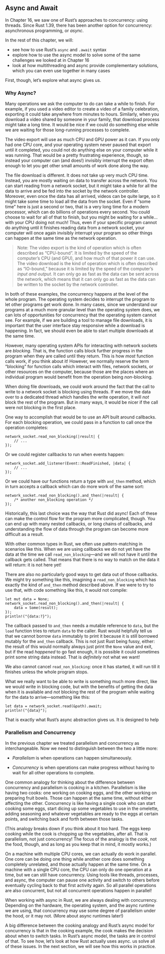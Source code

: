 ## Async and Await

In Chapter 16, we saw one of Rust’s approaches to concurrency: using threads.
Since Rust 1.39, there has been another option for concurrency: asynchronous
programming, or *async*.

In the rest of this chapter, we will:

* see how to use Rust’s `async` and `.await` syntax
* explore how to use the async model to solve some of the same challenges we
  looked at in Chapter 16
* look at how multithreading and async provide complementary solutions, which
  you can even use together in many cases

First, though, let’s explore what async gives us.

### Why Async?

Many operations we ask the computer to do can take a while to finish. For
example, if you used a video editor to create a video of a family celebration,
exporting it could take anywhere from minutes to hours. Similarly, when you
download a video shared by someone in your family, that download process might
take a long time. It would be nice if we could do something else while we are
waiting for those long-running processes to complete.

The video export will use as much CPU and GPU power as it can. If you only had
one CPU core, and your operating system never paused that export until it
completed, you could not do anything else on your computer while it was running.
That would be a pretty frustrating experience, though, so instead your computer
can (and does!) invisibly interrupt the export often enough to let you get other
small amounts of work done along the way.

The file download is different. It does not take up very much CPU time. Instead,
you are mostly waiting on data to transfer across the network. You can start
reading from a network socket, but it might take a while for all the data to
arrive and be fed into the socket by the network controller. Moreover, even once
the data has all arrived, videos can be quite large, so it might take some time
to load all the data from the socket. Even if “some time” here is just a second
or two, that is a very long time for a modern processor, which can do billions
of operations every second. You could choose to wait for all of that to finish,
but you might be waiting for a while… with your CPU doing not much! Thus, even
if your specific program cannot do anything until it finishes reading data from
a network socket, your computer will once again invisibly interrupt your
program so other things can happen at the same time as the network operation.

> Note: The video export is the kind of operation which is often described as
> “CPU-bound”. It is limited by the speed of the computer’s CPU (and GPU), and
> how much of that power it can use. The video download is the kind of operation
> which is often described as “IO-bound,” because it is limited by the speed of
> the computer’s *input and output*. It can only go as fast as the data can be
> sent across the network, which means that it can only go as fast as the data
> can be written to the socket by the network controller.

In both of these examples, the concurrency happens at the level of the whole
program. The operating system decides to interrupt the program to let other
programs get work done. In many cases, since we understand our programs at a
much more granular level than the operating system does, we can lots of
opportunities for concurrency that the operating system cannot see. For example,
if we are building a tool to manage file downloads, it is important that the
user interface stay responsive while a download is happening. In fact, we should
even be able to start multiple downloads at the same time.

However, many operating system APIs for interacting with network sockets are
*blocking*. That is, the function calls block further progress in the program
when they are called until they return. This is how *most* function calls work,
if you think about it! However, we normally reserve the term “blocking” for
function calls which interact with files, network sockets, or other resources on
the computer, because those are the places where an individual program would
benefit from the operation being *non*-blocking.

When doing file downloads, we could work around the fact that the call to write to
a network socket is blocking using threads. If we move the data over to a
dedicated thread which handles the write operation, it will *not* block the rest
of the program. But in many ways, it would be nicer if the call were not
blocking in the first place.

One way to accomplish that would be to use an API built around callbacks. For
each blocking operation, we could pass in a function to call once the operation
completes:

```rust,ignore
network_socket.read_non_blocking(|result| {
    // ...
});
```

Or we could register callbacks to run when events happen:

```rust,ignore
network_socket.add_listener(Event::ReadFinished, |data| {
    // ...
});
```

Or we could have our functions return a type with `and_then` method, which in
turn accepts a callback which can do more work of the same sort:

```rust,ignore
network_socket.read_non_blocking().and_then(|result| {
    /* another non_blocking operation */
});
```

Historically, this last choice was the way that Rust did async! Each of these
can make the control flow for the program more complicated, though. You can end
up with many nested callbacks, or long chains of callbacks, and understanding
the flow of data through the program can become more difficult as a result.

With other common types in Rust, we often use pattern-matching in scenarios like
this. When we are using callbacks we do not yet have the data at the time we
call `read_non_blocking`—and we will not have it until the callback gets called.
That means that there is no way to match on the data it will return: it is not
here yet!

There are also no particularly good ways to get data out of those callbacks. We
might try something like this, imagining a `read_non_blocking` which has exactly
the kind of `and_then` method described above. If we were to try to use that,
with code something like this, it would not compile:

```rust,ignore,does_not_compile
let mut data = None;
network_socket.read_non_blocking().and_then(|result| {
    data = Some(result);
});
println!("{data:?}");
```

The callback passed to `and_then` needs a mutable reference to `data`, but the
`load` function tries to return `data` to the caller. Rust would helpfully tell
us that we cannot borrow `data` immutably to print it because it is still
borrowed mutably for the `and_then` callback. This is not just Rust being fussy,
either: the result of this would normally always just print the `None` value and
exit, but if the read *happened* to go fast enough, it is possible it could
sometimes print some string data instead. That is *definitely* not what we
want!

We also cannot cancel `read_non_blocking`: once it has started, it will run till
it finishes unless the whole program stops.

What we really want to be able to write is something much more direct, like we
would write in blocking code, but with the benefits of getting the data when it
is available and *not* blocking the rest of the program while waiting for the
data to arrive—something like this:

```rust,ignore,does_not_compile
let data = network_socket.read(&path).await;
println!("{data}");
```

That is exactly what Rust’s async abstraction gives us. It is designed to help

### Parallelism and Concurrency

In the previous chapter we treated parallelism and concurrency as
interchangeable. Now we need to distinguish between the two a little more:

* *Parallelism* is when operations can happen simultaneously.

* *Concurrency* is when operations can make progress without having to wait for
  all other operations to complete.

One common analogy for thinking about the difference between concurrency and
parallelism is cooking in a kitchen. Parallelism is like having two cooks: one
working on cooking eggs, and the other working on preparing fruit bowls. Those
can happen at the same time, without either affecting the other. Concurrency is
like having a single cook who can start cooking some eggs, start dicing up some
vegetables to use in the omelette, adding seasoning and whatever vegetables are
ready to the eggs at certain points, and switching back and forth between those
tasks.

(This analogy breaks down if you think about it too hard. The eggs keep cooking
while the cook is chopping up the vegetables, after all. That is parallelism,
not just concurrency! The focus of the analogy is the *cook*, not the food,
though, and as long as you keep that in mind, it mostly works.)

On a machine with multiple CPU cores, we can actually do work in parallel. One
core can be doing one thing while another core does something completely
unrelated, and those actually happen at the same time. On a machine with a
single CPU core, the CPU can only do one operation at a time, but we can still
have concurrency. Using tools like threads, processes, and async, the computer
can pause one activity and switch to others before eventually cycling back to
that first activity again. So all parallel operations are also concurrent, but
not all concurrent operations happen in parallel!

When working with async in Rust, we are always dealing with concurrency.
Depending on the hardware, the operating system, and the async runtime we are
using, that concurrency may use some degree of parallelism under the hood, or it
may not. (More about async runtimes later!)

A big difference between the cooking analogy and Rust’s async model for
concurrency is that in the cooking example, the cook makes the decision about
when to switch tasks. In Rust’s async model, the tasks are in control of that.
To see how, let’s look at how Rust actually uses async.
us solve all of these issues. In the next section, we will see how this works in
practice.
